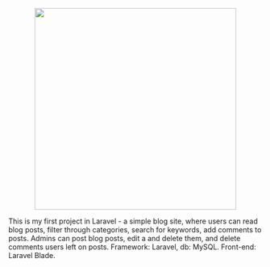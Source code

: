<p align="center"><a href="https://laravel.com" target="_blank"><img src="https://raw.githubusercontent.com/laravel/art/master/logo-lockup/5%20SVG/2%20CMYK/1%20Full%20Color/laravel-logolockup-cmyk-red.svg" width="400"></a></p>

This is my first project in Laravel - a simple blog site, where users can read blog posts, filter through categories, search for keywords, add comments to posts. Admins can post blog posts, edit a and delete them, and delete comments users left on posts. 
Framework: Laravel, db: MySQL. Front-end: Laravel Blade.
